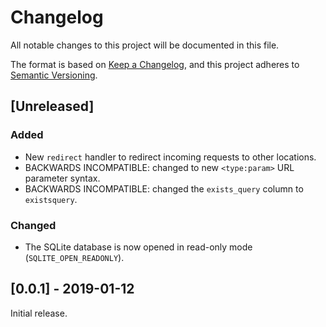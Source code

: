 # Changelog
All notable changes to this project will be documented in this file.

The format is based on [Keep a Changelog](https://keepachangelog.com/en/1.0.0/),
and this project adheres to [Semantic Versioning](https://semver.org/spec/v2.0.0.html).

## [Unreleased]

### Added
- New `redirect` handler to redirect incoming requests to other locations.
- BACKWARDS INCOMPATIBLE: changed to new `<type:param>` URL parameter syntax.
- BACKWARDS INCOMPATIBLE: changed the `exists_query` column to `existsquery`.

### Changed
- The SQLite database is now opened in read-only mode (`SQLITE_OPEN_READONLY`).

## [0.0.1] - 2019-01-12

Initial release.
